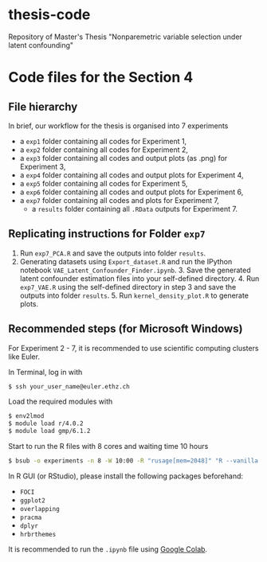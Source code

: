 # thesis-code
Repository of Master's Thesis "Nonparemetric variable selection under latent confounding"

# Code files for the Section 4

## File hierarchy

In brief, our workflow for the thesis is organised into 7 experiments

- a `exp1` folder containing all codes for Experiment 1,
- a `exp2` folder containing all codes for Experiment 2,
- a `exp3` folder containing all codes and output plots (as .png) for Experiment 3,
- a `exp4` folder containing all codes and output plots for Experiment 4,
- a `exp5` folder containing all codes for Experiment 5,
- a `exp6` folder containing all codes and output plots for Experiment 6,
- a `exp7` folder containing all codes and plots for Experiment 7,
    - a `results` folder containing all `.RData` outputs for Experiment 7.

## Replicating instructions for Folder `exp7`

  1. Run  `exp7_PCA.R` and save the outputs into folder `results`.
  2. Generating datasets using `Export_dataset.R` and run the IPython notebook `VAE_Latent_Confounder_Finder.ipynb`.
    3. Save the generated latent confounder estimation files into your self-defined directory.
    4. Run `exp7_VAE.R` using the self-defined directory in step 3 and save the outputs into folder `results`.
    5. Run `kernel_density_plot.R` to generate plots.


## Recommended steps (for Microsoft Windows)

For Experiment 2 - 7, it is recommended to use scientific computing clusters like Euler.

In Terminal, log in with

```bash
$ ssh your_user_name@euler.ethz.ch
```

Load the required modules with

```bash
$ env2lmod
$ module load r/4.0.2
$ module load gmp/6.1.2
```

Start to run the R files with 8 cores and waiting time 10 hours

```bash
$ bsub -o experiments -n 8 -W 10:00 -R "rusage[mem=2048]" "R --vanilla --slave <file_name.R > result_output"
```



In R GUI (or RStudio), please install the following packages beforehand:

- `FOCI`
- `ggplot2`
- `overlapping`
- `pracma`
- `dplyr`
- `hrbrthemes`

It is recommended to run the `.ipynb` file using [Google Colab](https://colab.research.google.com/).

